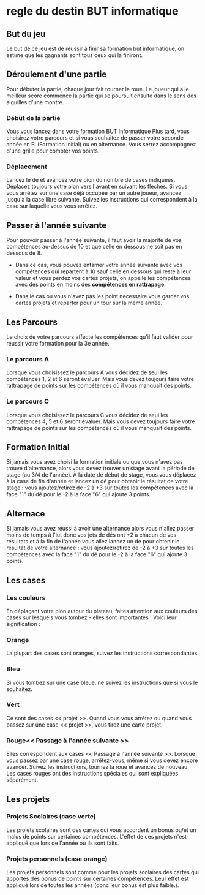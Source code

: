 # regle du destin BUT informatique

## But du jeu

Le but de ce jeu est de réussir à finir sa formation but informatique, on estime que les gagnants sont tous ceux qui la finiront.

## Déroulement d'une partie

Pour débuter la partie, chaque jour fait tourner la roue. Le joueur qui a le meilleur score commence la partie qui se poursuit ensuite dans le sens des aiguilles d'une montre.

### Début de la partie

Vous vous lancez dans votre formation BUT Informatique Plus tard, vous choisirez votre parcours et si vous souhaitez de passer votre seconde année en FI (Formation Initial) ou en alternance. Vous serrez accompagnez d'une grille pour compter vos points.

### Déplacement

Lancez le dé et avancez votre pion du nombre de cases indiquées. Déplacez toujours votre pion vers l'avant en suivant les flèches. Si vous vous arrêtez sur une case déjà occupée par un autre joueur, avancez jusqu'à la case libre suivante. Suivez les instructions qui correspondent à la case sur laquelle vous vous arrêtez.

## Passer à l'année suivante

Pour pouvoir passer à l'année suivante, il faut avoir la majorité de vos compétences au-dessus de 10 et que celle en dessous ne soit pas en dessous de 8.

- Dans ce cas, vous pouvez entamer votre année suivante avec vos compétences qui repartent à 10 sauf celle en dessous qui reste à leur valeur et vous perdez vos cartes projets, on appelle les compétences avec des points en moins des **compétences en rattrapage**.

- Dans le cas ou vous n'avez pas les point necessaire vous garder vos cartes projets et reparter pour un tour sur la meme année.

## Les Parcours

Le choix de votre parcours affecte les compétences qu'il faut valider pour réussir votre formation pour la 3e année.

### Le parcours A

Lorsque vous choisissez le parcours A vous décidez de seul les compétences 1, 2 et 6 seront évaluer. Mais vous devez toujours faire votre rattrapage de points sur les compétences où il vous manquait des points.

### Le parcours C

Lorsque vous choisissez le parcours C vous décidez de seul les compétences 4, 5 et 6 seront évaluer. Mais vous devez toujours faire votre rattrapage de points sur les compétences où il vous manquait des points.

## Formation Initial

Si jamais vous avez choisi la formation initiale ou que vous n'avez pas trouvé d'alternance, alors vous devez trouver un stage avant la période de stage (au 3/4 de l'année). À la date de début de stage, vous vous déplacez à la case de fin d'année et lancez un dé pour obtenir le résultat de votre stage : vous ajoutez/retirez de -2 à +3 sur toutes les compétences avec la face "1" du dé pour le -2 à la face "6" qui ajoute 3 points.

## Alternace

Si jamais vous avez réussi à avoir une alternance alors vous n'allez passer moins de temps à l'iut donc vos jets de dés ont +2 à chacun de vos résultats et à la fin de l'année vous allez lancez un dé pour obtenir le résultat de votre alternance : vous ajoutez/retirez de -2 à +3 sur toutes les compétences avec la face "1" du dé pour le -2 à la face "6" qui ajoute 3 points.

## Les cases

### Les couleurs

En déplaçant votre pion autour du plateau, faites attention aux couleurs des cases sur lesquels vous tombez - elles sont importantes ! Voici leur signification :

### Orange

La plupart des cases sont oranges, suivez les instructions correspondantes.

### Bleu

Si vous tombez sur une case bleue, ne suivez les instructions que si vous le souhaitez.

### Vert

Ce sont des cases << projet >>. Quand vous vous arrêtez ou quand vous passez sur une case << projet >>, vous tirez une carte projet.

### Rouge<< Passage à l'année suivante >>

Elles correspondent aux cases << Passage à l'année suivante >>. Lorsque vous passez par une case rouge, arrêtez-vous, même si vous devez encore avancer. Suivez les instructions, tournez la roue et avancez de nouveau. Les cases rouges ont des instructions spéciales qui sont expliquées séparément.

## Les projets

### Projets Scolaires (case verte)

Les projets scolaires sont des cartes qui vous accordent un bonus ou/et un malus de points sur certaines compétences. L'effet de ces projets n'est appliqué que lors de l'année où ils sont faits.

### Projets personnels (case orange)

Les projets personnels sont comme pour les projets scolaires des cartes qui apportes des bonus de points sur certaines compétences. Leur effet est appliqué lors de toutes les années (donc leur bonus est plus faible.).
